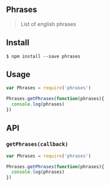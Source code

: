 ## Phrases 
> List of english phrases 

## Install
```
$ npm install --save phrases 
```

## Usage
```javascript
var Phrases = require('phrases')

Phrases.getPhrases(function(phrases){
  console.log(phrases)
})
```

## API
### `getPhrases(callback)`

```javascript
var Phrases = require('phrases')

Phrases.getPhrases(function(phrases){
  console.log(phrases)
})
```
